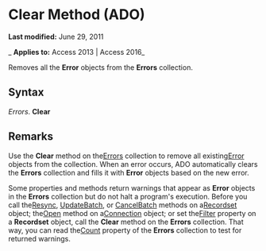 
# Clear Method (ADO)

 **Last modified:** June 29, 2011

 _ **Applies to:** Access 2013 | Access 2016_



Removes all the  **Error** objects from the **Errors** collection.

## Syntax

 _Errors_. **Clear**


## Remarks

Use the  **Clear** method on the[Errors](76c234b8-7fec-11c5-275e-864d5d880ee7.md) collection to remove all existing[Error](97e478bf-8b25-03a8-9358-abba5069cba3.md) objects from the collection. When an error occurs, ADO automatically clears the **Errors** collection and fills it with **Error** objects based on the new error.

Some properties and methods return warnings that appear as  **Error** objects in the **Errors** collection but do not halt a program's execution. Before you call the[Resync](f594a200-56e6-fcf5-9b0a-900c56377f24.md), [UpdateBatch](69e72a65-b637-36fd-d09f-7f81050f71ad.md), or [CancelBatch](be7bf073-ed0b-e24c-7ec0-b7379236782a.md) methods on a[Recordset](0f963bf8-f066-dc8a-b754-f427de712df1.md) object; the[Open](1adaa17d-dfe1-22e0-3415-720516d138f8.md) method on a[Connection](c16023aa-0321-2513-ee71-255d6ffba03d.md) object; or set the[Filter](5abc528a-a6ee-34de-5d44-a3249194b0a0.md) property on a **Recordset** object, call the **Clear** method on the **Errors** collection. That way, you can read the[Count](b59f9581-ffd1-471d-44fa-3c1bb812e140.md) property of the **Errors** collection to test for returned warnings.

